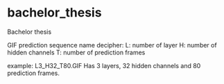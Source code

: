 # bachelor_thesis
Bachelor thesis

GIF prediction sequence name decipher:
L: number of layer
H: number of hidden channels
T: number of prediction frames

example: 
L3_H32_T80.GIF    Has 3 layers, 32 hidden channels and 80 prediction frames.

